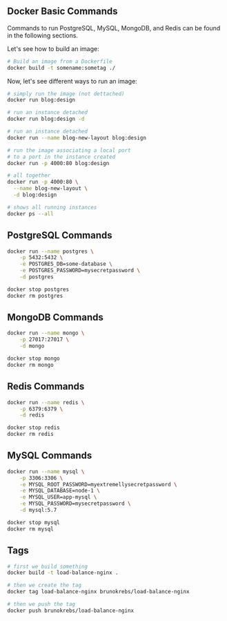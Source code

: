 ## Docker Basic Commands

Commands to run PostgreSQL, MySQL, MongoDB, and Redis can be found in the following sections.

Let's see how to build an image:

```bash
# Build an image from a Dockerfile
docker build -t somename:sometag ./
```

Now, let's see different ways to run an image:

```bash
# simply run the image (not dettached)
docker run blog:design

# run an instance detached
docker run blog:design -d

# run an instance detached
docker run --name blog-new-layout blog:design

# run the image associating a local port
# to a port in the instance created
docker run -p 4000:80 blog:design

# all together
docker run -p 4000:80 \
  --name blog-new-layout \
  -d blog:design

# shows all running instances
docker ps --all
```


## PostgreSQL Commands

```bash
docker run --name postgres \
    -p 5432:5432 \
    -e POSTGRES_DB=some-database \
    -e POSTGRES_PASSWORD=mysecretpassword \
    -d postgres

docker stop postgres
docker rm postgres
```

## MongoDB Commands

```bash
docker run --name mongo \
    -p 27017:27017 \
    -d mongo

docker stop mongo
docker rm mongo
```

## Redis Commands

```bash
docker run --name redis \
    -p 6379:6379 \
    -d redis

docker stop redis
docker rm redis
```

## MySQL Commands

```bash
docker run --name mysql \
    -p 3306:3306 \
    -e MYSQL_ROOT_PASSWORD=myextremellysecretpassword \
    -e MYSQL_DATABASE=node-1 \
    -e MYSQL_USER=app-mysql \
    -e MYSQL_PASSWORD=mysecretpassword \
    -d mysql:5.7

docker stop mysql
docker rm mysql
```

## Tags

```bash
# first we build something
docker build -t load-balance-nginx .

# then we create the tag
docker tag load-balance-nginx brunokrebs/load-balance-nginx

# then we push the tag
docker push brunokrebs/load-balance-nginx
```
